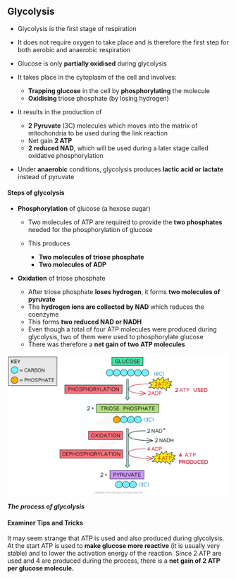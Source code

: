 Glycolysis
----------

* Glycolysis is the first stage of respiration
* It does not require oxygen to take place and is therefore the first step for both aerobic and anaerobic respiration
* Glucose is only <b>partially </b><b>oxidised</b> during glycolysis
* It takes place in the cytoplasm of the cell and involves:

  + <b>Trapping glucose</b> in the cell by <b>phosphorylating</b> the molecule
  + <b>Oxidising </b>triose phosphate (by losing hydrogen)
* It results in the production of

  + <b>2 Pyruvate </b>(3C) molecules which moves into the matrix of mitochondria to be used during the link reaction
  + Net gain <b>2 ATP</b>
  + <b>2 reduced </b><b>NAD</b>, which will be used during a later stage called oxidative phosphorylation
* Under <b>anaerobic</b> conditions, glycolysis produces <b>lactic acid or lactate </b>instead of pyruvate

#### Steps of glycolysis

* <b>Phosphorylation</b> of glucose (a hexose sugar)

  + Two molecules of ATP are required to provide the <b>two phosphates</b> needed for the phosphorylation of glucose
  + This produces

    - <b>Two molecules of triose phosphate</b>
    - <b>Two molecules of ADP</b>
* <b>Oxidation</b> of triose phosphate

  + After triose phosphate <b>loses hydrogen</b>, it forms <b>two molecules of pyruvate</b>
  + The <b>hydrogen ions are collected by NAD</b> which reduces the coenzyme
  + This forms <b>two reduced NAD or NADH</b>
  + Even though a total of four ATP molecules were produced during glycolysis, two of them were used to phosphorylate glucose
  + There was therefore a <b>net gain of two ATP molecules</b>

![The reactions of glycolysis diagram A-Level biology](glycolysis-diagram-respiration-summarised.webp)

<i><b>The process of glycolysis</b></i>

#### Examiner Tips and Tricks

It may seem strange that ATP is used and also produced during glycolysis. At the start ATP is used to <b>make glucose more reactive</b> (it is usually very stable) and to lower the activation energy of the reaction. Since 2 ATP are used and 4 are produced during the process, there is a <b>net gain of 2 ATP per glucose molecule.</b>